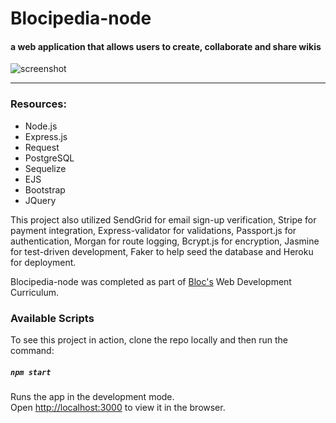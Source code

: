 # Blocipedia-node
#### a web application that allows users to create, collaborate and share wikis 

 ![screenshot](https://github.com/norsween/blocipedia-node/blob/master/src/assets/images/blocipedia-node.gif)

 ***
### Resources:
* Node.js
* Express.js
* Request
* PostgreSQL
* Sequelize
* EJS
* Bootstrap
* JQuery

 This project also utilized SendGrid for email sign-up verification, Stripe for payment integration, Express-validator for validations, Passport.js for authentication, Morgan for route logging, Bcrypt.js for encryption, Jasmine for test-driven development, Faker to help seed the database and Heroku for deployment.

 Blocipedia-node was completed as part of [Bloc's](https://www.bloc.io/) Web Development Curriculum.

### Available Scripts

To see this project in action, clone the repo locally and then run the command:

##### `npm start`

Runs the app in the development mode.<br>
Open [http://localhost:3000](http://localhost:3000) to view it in the browser.


